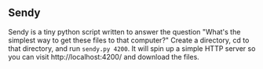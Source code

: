 ## Sendy ##

Sendy is a tiny python script written to answer the question "What's the
simplest way to get these files to that computer?"  Create a directory, cd to
that directory, and run `sendy.py 4200`.  It will spin up a simple HTTP server
so you can visit http://localhost:4200/ and download the files.  
